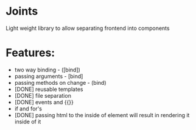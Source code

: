# Joints
Light weight library to allow separating frontend into components

# Features:
- two way binding - ([bind])
- passing arguments - [bind]
- passing methods on change - (bind)
- [DONE] reusable templates
- [DONE] file separation
- [DONE] events and {{}}
- if and for's
- [DONE] passing html to the inside of element will result in rendering it inside of it
